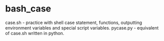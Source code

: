 # bash_case

case.sh   - practice with shell case statement, functions, 
            outputting environment variables and special script variables.
pycase.py - equivalent of case.sh written in python.
